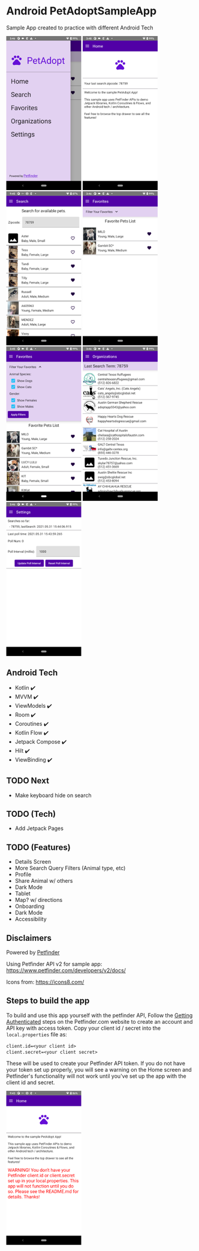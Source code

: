 # Android PetAdoptSampleApp
Sample App created to practice with different Android Tech

<img src="./Screenshots/drawer.png" width="200"/> <img src="./Screenshots/home.png" width="200"/> <img src="./Screenshots/search_favorite.png" width="200"/> <img src="./Screenshots/favorites.png" width="200"/> <img src="./Screenshots/all_filters.png" width="200"/> <img src="./Screenshots/organizations.png" width="200"/> <img src="./Screenshots/settings.png" width="200"/>

## Android Tech
* Kotlin :heavy_check_mark:
* MVVM :heavy_check_mark:
* ViewModels :heavy_check_mark:
* Room :heavy_check_mark:
* Coroutines :heavy_check_mark:
* Kotlin Flow :heavy_check_mark:
* Jetpack Compose :heavy_check_mark:
* Hilt :heavy_check_mark:
* ViewBinding :heavy_check_mark:

## TODO Next
* Make keyboard hide on search

## TODO (Tech)
* Add Jetpack Pages

## TODO (Features)
* Details Screen
* More Search Query Filters (Animal type, etc)
* Profile
* Share Animal w/ others
* Dark Mode
* Tablet
* Map? w/ directions
* Onboarding
* Dark Mode
* Accessibility

## Disclaimers

Powered by [Petfinder](www.petfinder.com)

Using Petfinder API v2 for sample app:
https://www.petfinder.com/developers/v2/docs/

Icons from: https://icons8.com/

## Steps to build the app

To build and use this app yourself with the petfinder API,
Follow the [Getting Authenticated](https://www.petfinder.com/developers/v2/docs/) steps on the Petfinder.com website to create an account and API key with access token. 
Copy your client id / secret into the `local.properties` file as:
``` 
client.id=<your client id>
client.secret=<your client secret>
```
These will be used to create your Petfinder API token. 
If you do not have your token set up properly, you will see a warning on the Home screen and Petfinder's functionality will not work until you've set up the app with the client id and secret.

<img src="./Screenshots/home_warning.png" width="200"/>
